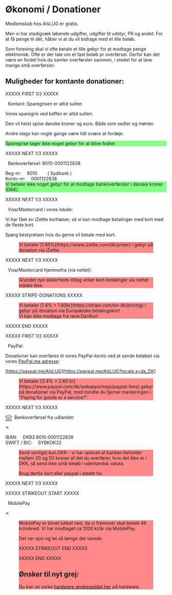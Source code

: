 # Økonomi / Donationer

Medlemskab hos AlsLUG er gratis.

Men vi har stadigvæk løbende udgifter, udgifter til udstyr, PR og andet.
For at få penge til det, håber vi at du vil bidrage med et lille beløb.

Som forening skal vi ofte betale et lille gebyr for at modtage penge elektronisk.
Ofte er der tale om et fast beløb pr overførsel.
Derfor kan det være en fordel hvis du samler overførsler sammen, i stedet for at lave mange små overførsler.

## Muligheder for kontante donationer:

<style>
	.fees,no-fees	{ margin-left:3em; margin-right:3em; }
	.fees   	{ background:#ff8888; }
	.no-fees   	{ background:#88ff88; }
	.reg-nr:before		{ margin-right:1em;	content:'Reg-nr: ';	}
	.reg-nr:after		{ padding-left:2em;	content:'( Sydbank )';	}
	.konto-nr:before	{ margin-right:1em;	content:'Konto-nr:';	}
	.iban:before		{ margin-right:1em;	content:'IBAN:';	}
	.swift:before		{ margin-right:1em;	content:'SWIFT / BIC:';	}
	.li_nk:after { content:"&#11008;"}
</style>

XXXXX FIRST 1/3 XXXXX

<i class="fas fa-piggy-bank"></i> &nbsp; Kontant: Sparegrisen er altid sulten

Vores sparegris ved kaffen er altid sulten.

Den vil helst spise danske kroner og euro. Både som sedler og mønter.

Andre slags kan nogle gange være lidt svære at fordøje.

<div class='no-fees'>Sparegrise tager ikke noget gebyr for at blive fodret</div>

XXXXX NEXT 1/3 XXXXX

<i class="fas fa-university"></i>  &nbsp; Bankoverførsel: 8010-0001122838

<div class='reg-nr'	>	8010		</div>

<div class='konto-nr'	>	0001122838	</div>

<div class='no-fees'>Vi betaler ikke noget gebyr for at modtage bankoverførsler i danske kroner (DKK).</div>

XXXXX NEXT 1/3 XXXXX

<i class="fas fa-credit-card"></i> &nbsp; Visa/Mastercard i vores lokale:

Vi har fået en iZettle kortlæser, så vi kan modtage betalinger med kort med de fleste kort.

Spørg bestyrelsen hvis du gerne vil betale med kort.

<div class='fees'>Vi betaler [1.95%](https://www.izettle.com/dk/priser) i gebyr på donation via iZettle</div>
	
XXXXX NEXT 1/3 XXXXX

<i class="fas fa-credit-card"></i> &nbsp; Visa/Mastercard hjemmefra (via nettet):

<div class='fees'>Grundet nye sikkerheds-tiltag virker kort-betalinger via nettet måske ikke</div>

XXXXX STRIPE-DONATIONS XXXXX

<div class='fees'>Vi betaler [1.4% + 1.80kr](https://stripe.com/en-dk/pricing) i gebyr på donation via Europæiske betalingskort</div>

<div class='fees'>Vi kan ikke modtage fra rene DanKort</div>

XXXXX END XXXXX

XXXXX FIRST 1/3 XXXXX

<i class="fab fa-paypal"></i> &nbsp; PayPal:

Donationer kan overføres til vores PayPal-konto ved at sende beløbet via vores [PayPal.me adresse](https://paypal.me/AlsLUG?locale.x=da_DK):

[https://paypal.me/AlsLUG](https://paypal.me/AlsLUG?locale.x=da_DK)

<div class='fees'>Vi betaler [3.4% + 2.60 kr](https://www.paypal.com/dk/webapps/mpp/paypal-fees) gebyr på donationer via PayPal,
med mindre du fjerner markeringen i "Paying for goods or a service?".</div>

XXXXX NEXT 1/3 XXXXX

<img src='/images/bank-20.png' style='float:left;' /> &nbsp; Bankoverførsel fra udlandet:			<div class='cross'>&cross;</div>

<div class='iban'	>	DK83 8010 0001122838	</div>

<div class='swift'	>	SYBKDK22		</div>

<div class='fees'>

Send venligst kun DKK - vi har oplevet at banken beholder mellem 20 og 50 kroner af det du overfører, hvis det ikke er i DKK, så send ikke
små-beløb i udenlandsk valuta.
	
Brug derfor kort eller paypal i stedet for.

</div>

XXXXX NEXT 1/3 XXXXX

XXXXX STRIKEOUT START XXXXX

<span class='strikeout'>

<i class="fas fa-mobile-alt"></i> &nbsp; MobilePay						<div class='cross'>&cross;</div>

<div class='fees'>

MobilePay er blivet lukket ned, da vi fremover skal betale 49 kr/måned. Vi har modtaget ca 1200 kr/år via MobilePay.

Det var sjov og let så længe det varede.

</span>

XXXXX STRIKEOUT END XXXXX

XXXXX END XXXXX

## Ønsker til nyt grej:

Du kan se vores [hardware-ønskeseddel her](/medlemskab/onsker-til-nyt-grej.md) på hardware.
